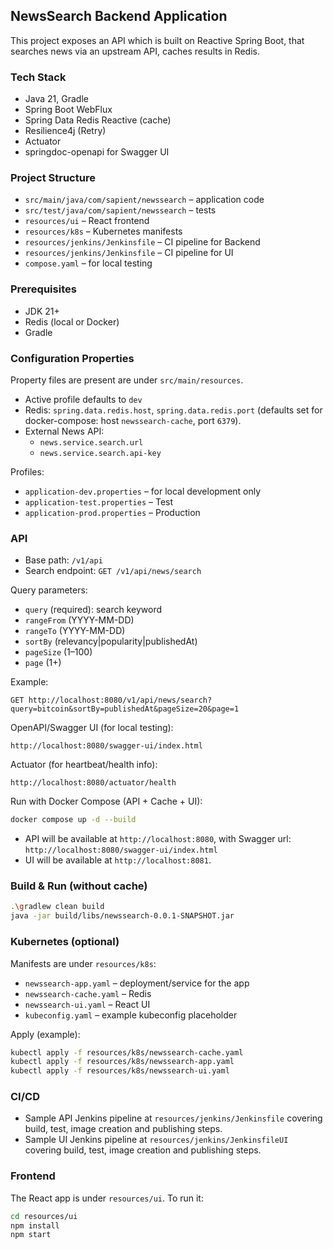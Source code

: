 ## NewsSearch Backend Application

This project exposes an API which is built on Reactive Spring Boot, that searches news via an upstream API, caches results in Redis.

### Tech Stack
- Java 21, Gradle
- Spring Boot WebFlux
- Spring Data Redis Reactive (cache)
- Resilience4j (Retry)
- Actuator
- springdoc-openapi for Swagger UI

### Project Structure
- `src/main/java/com/sapient/newssearch` – application code
- `src/test/java/com/sapient/newssearch` – tests
- `resources/ui` – React frontend
- `resources/k8s` – Kubernetes manifests
- `resources/jenkins/Jenkinsfile` – CI pipeline for Backend
- `resources/jenkins/Jenkinsfile` – CI pipeline for UI
- `compose.yaml` – for local testing

### Prerequisites
- JDK 21+
- Redis (local or Docker)
- Gradle

### Configuration Properties
Property files are present are under `src/main/resources`.
- Active profile defaults to `dev`
- Redis: `spring.data.redis.host`, `spring.data.redis.port` (defaults set for docker-compose: host `newssearch-cache`, port `6379`).
- External News API:
  - `news.service.search.url`
  - `news.service.search.api-key`

Profiles:
- `application-dev.properties` – for local development only
- `application-test.properties` – Test
- `application-prod.properties` – Production

### API
- Base path: `/v1/api`
- Search endpoint: `GET /v1/api/news/search`

Query parameters:
- `query` (required): search keyword
- `rangeFrom` (YYYY-MM-DD)
- `rangeTo` (YYYY-MM-DD)
- `sortBy` (relevancy|popularity|publishedAt)
- `pageSize` (1–100)
- `page` (1+)

Example:
```
GET http://localhost:8080/v1/api/news/search?query=bitcoin&sortBy=publishedAt&pageSize=20&page=1
```

OpenAPI/Swagger UI (for local testing):
```
http://localhost:8080/swagger-ui/index.html
```

Actuator (for heartbeat/health info):
```
http://localhost:8080/actuator/health
```

Run with Docker Compose (API + Cache + UI):
```bash
docker compose up -d --build
```

- API will be available at `http://localhost:8080`, with Swagger url: `http://localhost:8080/swagger-ui/index.html`
- UI will be available at `http://localhost:8081`.


### Build & Run (without cache)
```bash
.\gradlew clean build
java -jar build/libs/newssearch-0.0.1-SNAPSHOT.jar
```
### Kubernetes (optional)
Manifests are under `resources/k8s`:
- `newssearch-app.yaml` – deployment/service for the app
- `newssearch-cache.yaml` – Redis
- `newssearch-ui.yaml` – React UI
- `kubeconfig.yaml` – example kubeconfig placeholder

Apply (example):
```bash
kubectl apply -f resources/k8s/newssearch-cache.yaml
kubectl apply -f resources/k8s/newssearch-app.yaml
kubectl apply -f resources/k8s/newssearch-ui.yaml
```

### CI/CD
- Sample API Jenkins pipeline at `resources/jenkins/Jenkinsfile` covering build, test, image creation and publishing steps.
- Sample UI Jenkins pipeline at `resources/jenkins/JenkinsfileUI` covering build, test, image creation and publishing steps.

### Frontend
The React app is under `resources/ui`. To run it:
```bash
cd resources/ui
npm install
npm start
```
